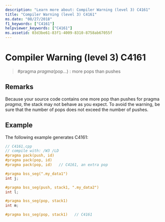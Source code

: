 ```yaml
---
description: "Learn more about: Compiler Warning (level 3) C4161"
title: "Compiler Warning (level 3) C4161"
ms.date: "08/27/2018"
f1_keywords: ["C4161"]
helpviewer_keywords: ["C4161"]
ms.assetid: 03d3be61-83f1-4009-8310-8758ab67055f
---
```

# Compiler Warning (level 3) C4161

> #pragma *pragma*(pop...) : more pops than pushes

## Remarks

Because your source code contains one more pop than pushes for pragma *pragma*, the stack may not behave as you expect. To avoid the warning, be sure that the number of pops does not exceed the number of pushes.

## Example

The following example generates C4161:

```cpp
// C4161.cpp
// compile with: /W3 /LD
#pragma pack(push, id)
#pragma pack(pop, id)
#pragma pack(pop, id)   // C4161, an extra pop

#pragma bss_seg(".my_data1")
int j;

#pragma bss_seg(push, stack1, ".my_data2")
int l;

#pragma bss_seg(pop, stack1)
int m;

#pragma bss_seg(pop, stack1)   // C4161
```
